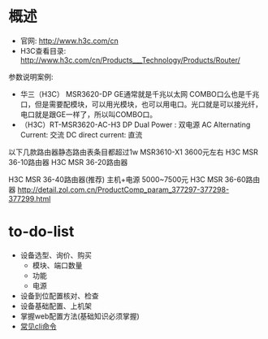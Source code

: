 # 概述
- 官网: http://www.h3c.com/cn
- H3C查看目录: http://www.h3c.com/cn/Products___Technology/Products/Router/


参数说明案例:
- 华三（H3C） MSR3620-DP
GE通常就是千兆以太网 COMBO口么也是千兆口，但是需要配模块，可以用光模块，也可以用电口。光口就是可以接光纤，电口就是跟GE一样了，所以叫COMBO口。
- （H3C）RT-MSR3620-AC-H3
DP Dual Power : 双电源
AC Alternating Current: 交流
DC direct current: 直流

以下几款路由器静态路由表条目都超过1w
MSR3610-X1   3600元左右
H3C MSR 36-10路由器
H3C MSR 36-20路由器

H3C MSR 36-40路由器(推荐) 主机+电源 5000~7500元
H3C MSR 36-60路由器
http://detail.zol.com.cn/ProductComp_param_377297-377298-377299.html

# to-do-list
- 设备选型、询价、购买
  - 模块、端口数量
  - 功能
  - 电源
- 设备到位配置核对、检查
- 设备基础配置、上机架
- 掌握web配置方法(基础知识必须掌握)
- [常见cli命令](cli.md)

